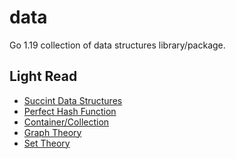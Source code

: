 # data
Go 1.19 collection of data structures library/package.

## Light Read
- [Succint Data Structures](https://en.wikipedia.org/wiki/Succinct_data_structure)
- [Perfect Hash Function](https://en.wikipedia.org/wiki/Perfect_hash_function)
- [Container/Collection](https://en.wikipedia.org/wiki/Collection_(abstract_data_type))
- [Graph Theory](https://en.wikipedia.org/wiki/Graph_theory)
- [Set Theory](https://en.wikipedia.org/wiki/Set_theory)
